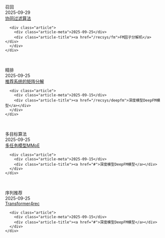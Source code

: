 
<style>
.blog-timeline {
  display: flex;
  flex-direction: column;
  gap: 32px;
}
.category-section {
  border-left: 3px solid #42b983;
  padding-left: 16px;
  position: relative;
}
.category-section::before {
  content: attr(data-category);
  position: absolute;
  left: -120px;
  top: 0;
  font-weight: bold;
  color: #42b983;
}
.timeline-item {
  position: relative;
  margin: 12px 0 12px 20px;
}
.timeline-item::before {
  content: '';
  position: absolute;
  left: -20px;
  top: 6px;
  width: 10px;
  height: 10px;
  background-color: #42b983;
  border-radius: 50%;
}
.timeline-item a {
  font-weight: bold;
  color: #333;
  text-decoration: none;
}
.timeline-item a:hover {
  text-decoration: underline;
}
.timeline-item .date {
  font-size: 0.85em;
  color: #666;
  margin-left: 8px;
}
</style>

<div class="blog-timeline">
  <section class="topic">
    <div class="topic-title">召回</div>
    <div class="article-list">
      <div class="article">
        <div class="article-meta">2025-09-29</div>
        <div class="article-title"><a href="/recsys/cf">协同过滤算法</a></div>
      </div>

      <div class="article">
        <div class="article-meta">2025-09-25</div>
        <div class="article-title"><a href="/recsys/fm">FM因子分解机</a></div>
      </div>
    </div>
  </section>

  <!-- Topic 2 -->
  <section class="topic">
    <div class="topic-title">精排</div>
    <div class="article-list">
      <div class="article">
        <div class="article-meta">2025-09-25</div>
        <div class="article-title"><a href="/recsys/mf">推荐系统的矩阵分解</a></div>
      </div>

      <div class="article">
        <div class="article-meta">2025-09-15</div>
        <div class="article-title"><a href="/recsys/deepfm">深度模型DeepFM模型</a></div>
      </div>
    </div>
  </section>

  <!-- Topic 3 -->
  <section class="topic">
    <div class="topic-title">多目标算法</div>
    <div class="article-list">
      <div class="article">
        <div class="article-meta">2025-09-25</div>
        <div class="article-title"><a href="/recsys/mmoe">多任务模型MMoE</a></div>
      </div>

      <div class="article">
        <div class="article-meta">2025-09-15</div>
        <div class="article-title"><a href="#">深度模型DeepFM模型</a></div>
      </div>
    </div>
  </section>

  <!-- Topic 4 -->
  <section class="topic">
    <div class="topic-title">序列推荐</div>
    <div class="article-list">
      <div class="article">
        <div class="article-meta">2025-09-25</div>
        <div class="article-title"><a href="#">Transformer4rec</a></div>
      </div>

      <div class="article">
        <div class="article-meta">2025-09-15</div>
        <div class="article-title"><a href="#">深度模型DeepFM模型</a></div>
      </div>
    </div>
  </section>
</div>
